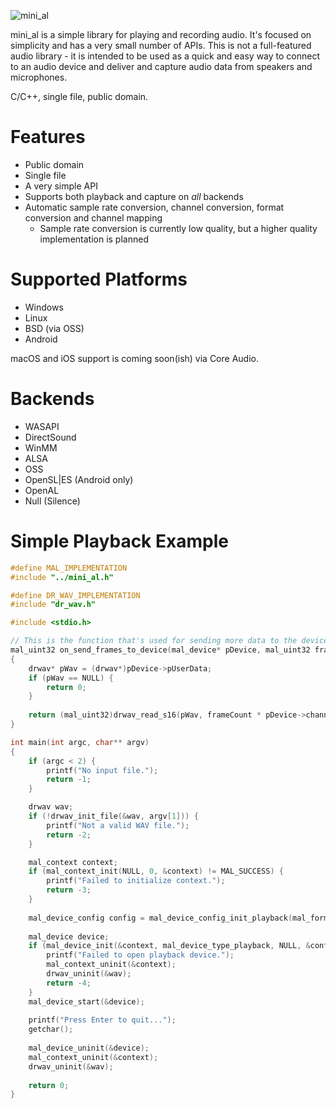 ![mini_al](http://dred.io/img/minial_wide.png)

mini_al is a simple library for playing and recording audio. It's focused on simplicity and has
a very small number of APIs. This is not a full-featured audio library - it is intended to be
used as a quick and easy way to connect to an audio device and deliver and capture audio data
from speakers and microphones.

C/C++, single file, public domain.


Features
========
- Public domain
- Single file
- A very simple API
- Supports both playback and capture on _all_ backends
- Automatic sample rate conversion, channel conversion, format conversion and channel mapping
  - Sample rate conversion is currently low quality, but a higher quality implementation is planned


Supported Platforms
===================
- Windows
- Linux
- BSD (via OSS)
- Android

macOS and iOS support is coming soon(ish) via Core Audio.


Backends
========
- WASAPI
- DirectSound
- WinMM
- ALSA
- OSS
- OpenSL|ES (Android only)
- OpenAL
- Null (Silence)



Simple Playback Example
=======================

```c
#define MAL_IMPLEMENTATION
#include "../mini_al.h"

#define DR_WAV_IMPLEMENTATION
#include "dr_wav.h"

#include <stdio.h>

// This is the function that's used for sending more data to the device for playback.
mal_uint32 on_send_frames_to_device(mal_device* pDevice, mal_uint32 frameCount, void* pSamples)
{
    drwav* pWav = (drwav*)pDevice->pUserData;
    if (pWav == NULL) {
        return 0;
    }
    
    return (mal_uint32)drwav_read_s16(pWav, frameCount * pDevice->channels, (mal_int16*)pSamples) / pDevice->channels;
}

int main(int argc, char** argv)
{
    if (argc < 2) {
        printf("No input file.");
        return -1;
    }

    drwav wav;
    if (!drwav_init_file(&wav, argv[1])) {
        printf("Not a valid WAV file.");
        return -2;
    }

    mal_context context;
    if (mal_context_init(NULL, 0, &context) != MAL_SUCCESS) {
        printf("Failed to initialize context.");
        return -3;
    }
    
    mal_device_config config = mal_device_config_init_playback(mal_format_s16, wav.channels, wav.sampleRate, on_send_frames_to_device);
    
    mal_device device;
    if (mal_device_init(&context, mal_device_type_playback, NULL, &config, &wav, &device) != MAL_SUCCESS) {
        printf("Failed to open playback device.");
        mal_context_uninit(&context);
        drwav_uninit(&wav);
        return -4;
    }
    mal_device_start(&device);
    
    printf("Press Enter to quit...");
    getchar();
    
    mal_device_uninit(&device);
    mal_context_uninit(&context);
    drwav_uninit(&wav);
    
    return 0;
}
```